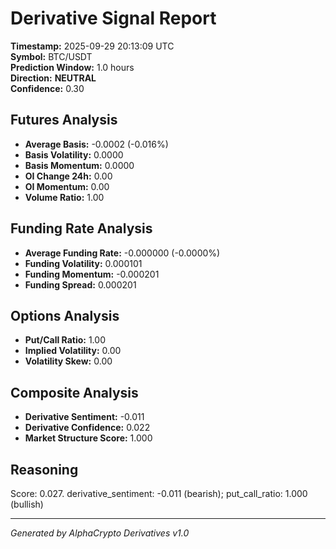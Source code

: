 # Derivative Signal Report

**Timestamp:** 2025-09-29 20:13:09 UTC  
**Symbol:** BTC/USDT  
**Prediction Window:** 1.0 hours  
**Direction:** **NEUTRAL**  
**Confidence:** 0.30

## Futures Analysis
- **Average Basis:** -0.0002 (-0.016%)
- **Basis Volatility:** 0.0000
- **Basis Momentum:** 0.0000
- **OI Change 24h:** 0.00
- **OI Momentum:** 0.00
- **Volume Ratio:** 1.00

## Funding Rate Analysis
- **Average Funding Rate:** -0.000000 (-0.0000%)
- **Funding Volatility:** 0.000101
- **Funding Momentum:** -0.000201
- **Funding Spread:** 0.000201

## Options Analysis
- **Put/Call Ratio:** 1.00
- **Implied Volatility:** 0.00
- **Volatility Skew:** 0.00

## Composite Analysis
- **Derivative Sentiment:** -0.011
- **Derivative Confidence:** 0.022
- **Market Structure Score:** 1.000

## Reasoning
Score: 0.027. derivative_sentiment: -0.011 (bearish); put_call_ratio: 1.000 (bullish)

---
*Generated by AlphaCrypto Derivatives v1.0*
